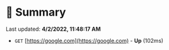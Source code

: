 # 📖 Summary
Last updated: **4/2/2022, 11:48:17 AM**

- `GET` [https://google.com](https://google.com) - **Up** (102ms)
